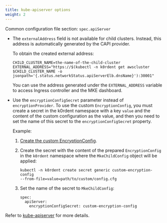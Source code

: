 ```yaml
---
title: kube-apiserver options
weight: 2
---
```


Common configuration file section: `spec.apiServer`

- The `externalAddress` field is not available for child clusters. Instead,
  this address is automatically generated by the CAPI provider.

  To obtain the created external address:

  ```
  CHILD_CLUSTER_NAME=the-name-of-the-child-cluster
  EXTERNAL_ADDRESS="https://$(kubectl -n k0rdent get awscluster
  $CHILD_CLUSTER_NAME -o
  jsonpath='{.status.networkStatus.apiServerElb.dnsName}'):30001"
  ```

  You can use the address generated under the `EXTERNAL_ADDRESS` variable to
  access Ingress controller and the MKE dashboard.

- Use the  `encryptionConfigSecret` parameter instead of
  `encryptionProvider`. To use the custom `EncryptionConfig`, you must
  create a secret in the k0rdent namespace with a key `value` and the content of
  the custom configuration as the value, and then you need to set the name of
  this secret to the `encryptionConfigSecret` property.

  Example:

  1. [Create the custom EncryptionConfig](../../../configuration/kubernetes/kube-apiserver/#encryption-configuration).

  2. Create the secret with the content of the prepared `EncryptionConfig` in
     the `k0rdent` namespace where the `MkeChildConfig` object will be applied:

     ```
     kubectl -n k0rdent create secret generic custom-encryption-config
     --from-file=value=path/to/custom/config.cfg
     ```

   3. Set the name of the secret to `MkeChildConfig`:

      ```
      spec:
        apiServer:
          encryptionConfigSecret: custom-encryption-config
      ```

Refer to [kube-apiserver](../../../configuration/kubernetes/kube-apiserver/) for more details.
